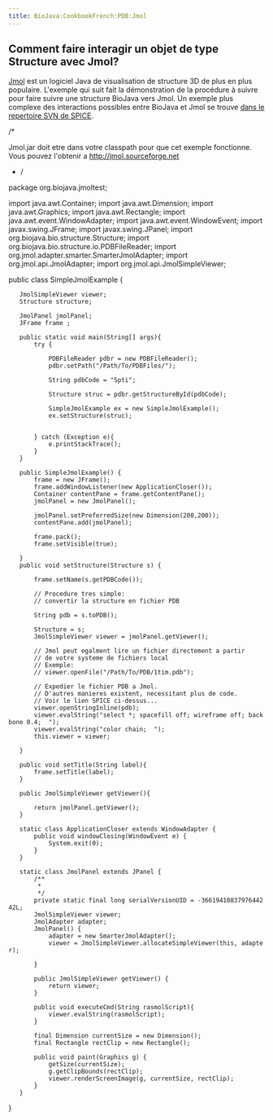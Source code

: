 ```yaml
---
title: BioJava:CookbookFrench:PDB:Jmol
---
```


Comment faire interagir un objet de type Structure avec Jmol?
-------------------------------------------------------------

[Jmol](http://jmol.sourceforge.net) est un logiciel Java de
visualisation de structure 3D de plus en plus populaire. L'exemple qui
suit fait la démonstration de la procédure à suivre pour faire suivre
une structure BioJava vers Jmol. Un exemple plus complexe des
interactions possibles entre BioJava et Jmol se trouve [dans le
repertoire SVN de
SPICE](http://www.derkholm.net/svn/repos/spice/trunk/src/org/biojava/spice/jmol/).

<java> /\*

Jmol.jar doit etre dans votre classpath pour que cet exemple fonctionne.
Vous pouvez l'obtenir a <http://jmol.sourceforge.net>

-   /

package org.biojava.jmoltest;

import java.awt.Container; import java.awt.Dimension; import
java.awt.Graphics; import java.awt.Rectangle; import
java.awt.event.WindowAdapter; import java.awt.event.WindowEvent; import
javax.swing.JFrame; import javax.swing.JPanel; import
org.biojava.bio.structure.Structure; import
org.biojava.bio.structure.io.PDBFileReader; import
org.jmol.adapter.smarter.SmarterJmolAdapter; import
org.jmol.api.JmolAdapter; import org.jmol.api.JmolSimpleViewer;

public class SimpleJmolExample {

`   JmolSimpleViewer viewer;`  
`   Structure structure; `

`   JmolPanel jmolPanel;`  
`   JFrame frame ;`

`   public static void main(String[] args){`  
`       try {`

`           PDBFileReader pdbr = new PDBFileReader();          `  
`           pdbr.setPath("/Path/To/PDBFiles/");`

`           String pdbCode = "5pti";`

`           Structure struc = pdbr.getStructureById(pdbCode);`

`           SimpleJmolExample ex = new SimpleJmolExample();`  
`           ex.setStructure(struc);`  
`          `  
`           `  
`       } catch (Exception e){`  
`           e.printStackTrace();`  
`       }`  
`   }`

`   public SimpleJmolExample() {`  
`       frame = new JFrame();`  
`       frame.addWindowListener(new ApplicationCloser());`  
`       Container contentPane = frame.getContentPane();`  
`       jmolPanel = new JmolPanel();`  
`  `  
`       jmolPanel.setPreferredSize(new Dimension(200,200));`  
`       contentPane.add(jmolPanel);`

`       frame.pack();`  
`       frame.setVisible(true); `

`   }`  
`   public void setStructure(Structure s) {`  
`       `  
`       frame.setName(s.getPDBCode());`

`       // Procedure tres simple:`  
`       // convertir la structure en fichier PDB`  
` `  
`       String pdb = s.toPDB();`  
`      `  
`       Structure = s;`  
`       JmolSimpleViewer viewer = jmolPanel.getViewer();`

`       // Jmol peut egalment lire un fichier directement a partir`  
`       // de votre systeme de fichiers local`  
`       // Exemple:`  
`       // viewer.openFile("/Path/To/PDB/1tim.pdb");`  
` `  
`       // Expedier le fichier PDB a Jmol.`  
`       // D'autres manieres existent, necessitant plus de code. `  
`       // Voir le lien SPICE ci-dessus...`  
`       viewer.openStringInline(pdb);`  
`       viewer.evalString("select *; spacefill off; wireframe off; backbone 0.4;  ");`  
`       viewer.evalString("color chain;  ");`  
`       this.viewer = viewer;`

`   }`

`   public void setTitle(String label){`  
`       frame.setTitle(label);`  
`   }`

`   public JmolSimpleViewer getViewer(){`

`       return jmolPanel.getViewer();`  
`   }`

`   static class ApplicationCloser extends WindowAdapter {`  
`       public void windowClosing(WindowEvent e) {`  
`           System.exit(0);`  
`       }`  
`   }`

`   static class JmolPanel extends JPanel {`  
`       /**`  
`        * `  
`        */`  
`       private static final long serialVersionUID = -3661941083797644242L;`  
`       JmolSimpleViewer viewer;`  
`       JmolAdapter adapter;`  
`       JmolPanel() {`  
`           adapter = new SmarterJmolAdapter();`  
`           viewer = JmolSimpleViewer.allocateSimpleViewer(this, adapter);`  
`           `  
`       }`

`       public JmolSimpleViewer getViewer() {`  
`           return viewer;`  
`       }`

`       public void executeCmd(String rasmolScript){`  
`           viewer.evalString(rasmolScript);`  
`       }`

`       final Dimension currentSize = new Dimension();`  
`       final Rectangle rectClip = new Rectangle();`

`       public void paint(Graphics g) {`  
`           getSize(currentSize);`  
`           g.getClipBounds(rectClip);`  
`           viewer.renderScreenImage(g, currentSize, rectClip);`  
`       }`  
`   }`

} </java>
